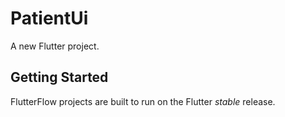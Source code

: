 # PatientUi

A new Flutter project.

## Getting Started

FlutterFlow projects are built to run on the Flutter _stable_ release.
